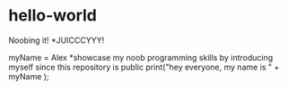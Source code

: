 # hello-world
Noobing it!
*JUICCCYYY!

myName = Alex
*showcase my noob programming skills by introducing myself since this repository is public
print("hey everyone, my name is " + myName );


